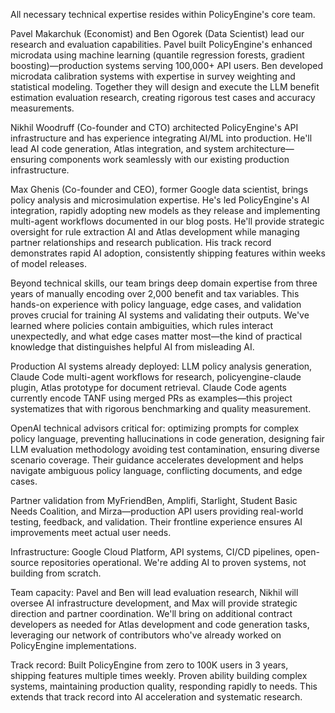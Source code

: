 All necessary technical expertise resides within PolicyEngine's core team.

Pavel Makarchuk (Economist) and Ben Ogorek (Data Scientist) lead our research and evaluation capabilities. Pavel built PolicyEngine's enhanced microdata using machine learning (quantile regression forests, gradient boosting)—production systems serving 100,000+ API users. Ben developed microdata calibration systems with expertise in survey weighting and statistical modeling. Together they will design and execute the LLM benefit estimation evaluation research, creating rigorous test cases and accuracy measurements.

Nikhil Woodruff (Co-founder and CTO) architected PolicyEngine's API infrastructure and has experience integrating AI/ML into production. He'll lead AI code generation, Atlas integration, and system architecture—ensuring components work seamlessly with our existing production infrastructure.

Max Ghenis (Co-founder and CEO), former Google data scientist, brings policy analysis and microsimulation expertise. He's led PolicyEngine's AI integration, rapidly adopting new models as they release and implementing multi-agent workflows documented in our blog posts. He'll provide strategic oversight for rule extraction AI and Atlas development while managing partner relationships and research publication. His track record demonstrates rapid AI adoption, consistently shipping features within weeks of model releases.

Beyond technical skills, our team brings deep domain expertise from three years of manually encoding over 2,000 benefit and tax variables. This hands-on experience with policy language, edge cases, and validation proves crucial for training AI systems and validating their outputs. We've learned where policies contain ambiguities, which rules interact unexpectedly, and what edge cases matter most—the kind of practical knowledge that distinguishes helpful AI from misleading AI.

Production AI systems already deployed: LLM policy analysis generation, Claude Code multi-agent workflows for research, policyengine-claude plugin, Atlas prototype for document retrieval. Claude Code agents currently encode TANF using merged PRs as examples—this project systematizes that with rigorous benchmarking and quality measurement.

OpenAI technical advisors critical for: optimizing prompts for complex policy language, preventing hallucinations in code generation, designing fair LLM evaluation methodology avoiding test contamination, ensuring diverse scenario coverage. Their guidance accelerates development and helps navigate ambiguous policy language, conflicting documents, and edge cases.

Partner validation from MyFriendBen, Amplifi, Starlight, Student Basic Needs Coalition, and Mirza—production API users providing real-world testing, feedback, and validation. Their frontline experience ensures AI improvements meet actual user needs.

Infrastructure: Google Cloud Platform, API systems, CI/CD pipelines, open-source repositories operational. We're adding AI to proven systems, not building from scratch.

Team capacity: Pavel and Ben will lead evaluation research, Nikhil will oversee AI infrastructure development, and Max will provide strategic direction and partner coordination. We'll bring on additional contract developers as needed for Atlas development and code generation tasks, leveraging our network of contributors who've already worked on PolicyEngine implementations.

Track record: Built PolicyEngine from zero to 100K users in 3 years, shipping features multiple times weekly. Proven ability building complex systems, maintaining production quality, responding rapidly to needs. This extends that track record into AI acceleration and systematic research.
